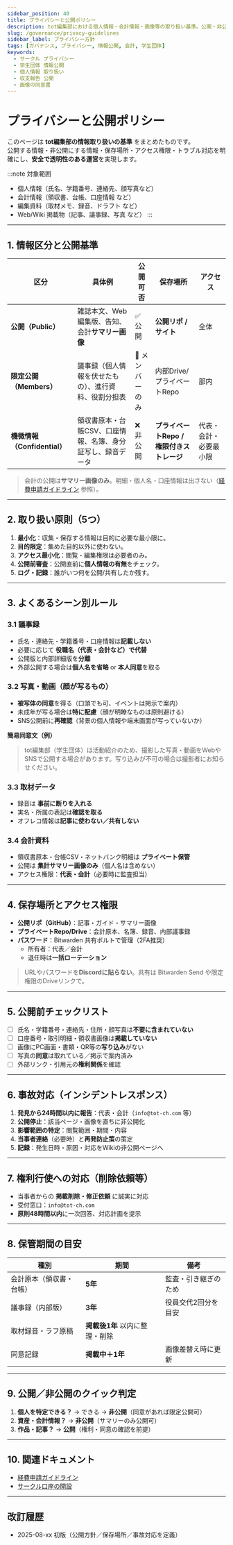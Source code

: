 ```yaml
---
sidebar_position: 40
title: プライバシーと公開ポリシー
description: tot編集部における個人情報・会計情報・画像等の取り扱い基準。公開・非公開の判断、保存場所、アクセス権限、事故対応までの実務ガイド。
slug: /governance/privacy-guidelines
sidebar_label: プライバシー方針
tags: [ガバナンス, プライバシー, 情報公開, 会計, 学生団体]
keywords:
  - サークル プライバシー
  - 学生団体 情報公開
  - 個人情報 取り扱い
  - 収支報告 公開
  - 画像の同意書
---
```



# プライバシーと公開ポリシー

このページは **tot編集部の情報取り扱いの基準** をまとめたものです。  
公開する情報・非公開にする情報・保存場所・アクセス権限・トラブル対応を明確にし、**安全で透明性のある運営**を実現します。

:::note 対象範囲
- 個人情報（氏名、学籍番号、連絡先、顔写真など）
- 会計情報（領収書、台帳、口座情報 など）
- 編集資料（取材メモ、録音、ドラフト など）
- Web/Wiki 掲載物（記事、議事録、写真 など）
:::

---

## 1. 情報区分と公開基準

| 区分 | 具体例 | 公開可否 | 保存場所 | アクセス |
|---|---|---|---|---|
| **公開（Public）** | 雑誌本文、Web編集版、告知、会計**サマリー画像** | ✅ 公開 | **公開リポ / サイト** | 全体 |
| **限定公開（Members）** | 議事録（個人情報を伏せたもの）、進行資料、役割分担表 | 🔶 メンバーのみ | 内部Drive/プライベートRepo | 部内 |
| **機微情報（Confidential）** | 領収書原本・台帳CSV、口座情報、名簿、身分証写し、録音データ | ❌ 非公開 | **プライベートRepo / 権限付きストレージ** | 代表・会計・必要最小限 |

> 会計の公開は**サマリー画像のみ**。明細・個人名・口座情報は出さない（[経費申請ガイドライン](/docs/account/expense-guideline) 参照）。

---

## 2. 取り扱い原則（5つ）

1. **最小化**：収集・保存する情報は目的に必要な最小限に。  
2. **目的限定**：集めた目的以外に使わない。  
3. **アクセス最小化**：閲覧・編集権限は必要者のみ。  
4. **公開前審査**：公開直前に**個人情報の有無**をチェック。  
5. **ログ・記録**：誰がいつ何を公開/共有したか残す。

---

## 3. よくあるシーン別ルール

### 3.1 議事録
- 氏名・連絡先・学籍番号・口座情報は**記載しない**  
- 必要に応じて **役職名（代表・会計など）で代替**  
- 公開版と内部詳細版を**分離**  
- 外部公開する場合は**個人名を省略** or **本人同意**を取る

### 3.2 写真・動画（顔が写るもの）
- **被写体の同意**を得る（口頭でも可、イベントは掲示で案内）  
- 未成年が写る場合は**特に配慮**（顔が明瞭なものは原則避ける）  
- SNS公開前に**再確認**（背景の個人情報や端末画面が写っていないか）

**簡易同意文（例）**  
> tot編集部（学生団体）は活動紹介のため、撮影した写真・動画をWebやSNSで公開する場合があります。写り込みが不可の場合は撮影者にお知らせください。

### 3.3 取材データ
- 録音は **事前に断りを入れる**  
- 実名・所属の表記は**確認を取る**  
- オフレコ情報は**記事に使わない／共有しない**

### 3.4 会計資料
- 領収書原本・台帳CSV・ネットバンク明細は **プライベート保管**  
- 公開は **集計サマリー画像のみ**（個人名は含めない）  
- アクセス権限：**代表・会計**（必要時に監査担当）

---

## 4. 保存場所とアクセス権限

- **公開リポ（GitHub）**：記事・ガイド・サマリー画像  
- **プライベートRepo/Drive**：会計原本、名簿、録音、内部議事録  
- **パスワード**：Bitwarden 共有ボルトで管理（2FA推奨）  
  - 所有者：代表／会計  
  - 退任時は**一括ローテーション**

> URLやパスワードを**Discordに貼らない**。共有は Bitwarden Send や限定権限のDriveリンクで。

---

## 5. 公開前チェックリスト

- [ ] 氏名・学籍番号・連絡先・住所・顔写真は**不要に含まれていない**  
- [ ] 口座番号・取引明細・領収書画像は**掲載していない**  
- [ ] 画像にPC画面・書類・QR等の**写り込み**がない  
- [ ] 写真の**同意**は取れている／掲示で案内済み  
- [ ] 外部リンク・引用元の**権利関係**を確認

---

## 6. 事故対応（インシデントレスポンス）

1. **発見から24時間以内に報告**：代表・会計（`info@tot-ch.com` 等）  
2. **公開停止**：該当ページ・画像を直ちに非公開化  
3. **影響範囲の特定**：閲覧範囲・期間・内容  
4. **当事者連絡**（必要時）と**再発防止策**の策定  
5. **記録**：発生日時・原因・対応をWikiの非公開ページへ

---

## 7. 権利行使への対応（削除依頼等）

- 当事者からの **掲載削除・修正依頼** に誠実に対応  
- 受付窓口：`info@tot-ch.com`  
- **原則48時間以内**に一次回答、対応計画を提示

---

## 8. 保管期間の目安

| 種別 | 期間 | 備考 |
|---|---|---|
| 会計原本（領収書・台帳） | **5年** | 監査・引き継ぎのため |
| 議事録（内部版） | **3年** | 役員交代2回分を目安 |
| 取材録音・ラフ原稿 | **掲載後1年** 以内に整理・削除 |
| 同意記録 | **掲載中＋1年** | 画像差替え時に更新 |

---

## 9. 公開／非公開のクイック判定

1. **個人を特定できる？** → できる → **非公開**（同意があれば限定公開可）  
2. **資産・会計情報？** → **非公開**（サマリーのみ公開可）  
3. **作品・記事？** → **公開**（権利・同意の確認を前提）  

---

## 10. 関連ドキュメント

- [経費申請ガイドライン](/docs/account/expense-guideline)  
- [サークル口座の開設](/docs/account/opening)

---

## 改訂履歴
- 2025-08-xx 初版（公開方針／保存場所／事故対応を定義）

